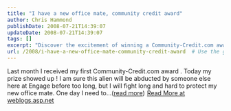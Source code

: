 ```yaml
---
title: "I have a new office mate, community credit award"
author: Chris Hammond
publishDate: 2008-07-21T14:39:07
updateDate: 2008-07-21T14:39:07
tags: []
excerpt: "Discover the excitement of winning a Community-Credit.com award and the journey to protect a unique office mate. Read more at weblogs.asp.net."
url: /2008/i-have-a-new-office-mate-community-credit-award  # Use the generated URL with year
---
```

Last month I received my first Community-Credit.com award . Today my prize showed up ! I am sure this alien will be abducted by someone else here at Engage before too long, but I will fight long and hard to protect my new office mate. One day I need to...(<a href="https://weblogs.asp.net/christoc/archive/2008/07/21/i-have-a-new-office-mate-community-credit-award.aspx">read more</a>)<img src="https://weblogs.asp.net/aggbug.aspx?PostID=6427879" width="1" height="1"> <a href="https://weblogs.asp.net/christoc/archive/2008/07/21/i-have-a-new-office-mate-community-credit-award.aspx">Read More at weblogs.asp.net</a>

